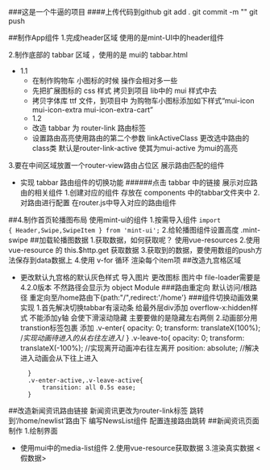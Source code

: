 ###这是一个牛逼的项目
####上传代码到github
git add .
git commit -m ""
git push

##制作App组件
1.完成header区域 使用的是mint-UI中的header组件

2.制作底部的 tabbar 区域 ，使用的是 mui的 tabbar.html
+ 1.1
     + 在制作购物车 小图标的时候 操作会相对多一些
     + 先把扩展图标的 css 样式 拷贝到项目 lib中的 mui 样式中去
     + 拷贝字体库 ttf 文件，到项目中 为购物车小图标添加如下样式“mui-icon mui-icon-extra mui-icon-extra-cart”
     + 1.2
     + 改造 tabbar 为 router-link 路由标签 
     + <span color='red'>设置路由高亮</span>使用路由的第二个参数 linkActiveClass 更改选中路由的class类 默认是router-link-active 使其为mui-active 为mui的高亮
 
 
 3.要在中间区域放置一个router-view路由占位区 展示路由匹配的组件 
  + 实现 tabbar 路由组件的切换功能
  ######点击 tabbar 中的链接 展示对应路由的相关组件
    1.创建对应的组件 存放在 components 中的tabbar文件夹中
    2.对路由进行配置 在router.js中导入对应的路由组件
    
##4.制作首页轮播图布局
使用mint-ui的组件
1.按需导入组件 <code>import { Header,Swipe,SwipeItem } from 'mint-ui';</code>
2.给轮播图组件设置高度 .mint-swipe
##加载轮播图数据
1.获取数据，如何获取呢？ 使用vue-resources
2.使用 vue-resource 的 this.$http.get 获取数据
3.获取到的数据，要使用数组的push方法保存到data数据上
4.使用 v-for 循环 渲染每个item项
##改造九宫格区域
+ 更改默认九宫格的默认灰色样式
导入图片 更改图标 图片中 file-loader需要是4.2.0版本 不然路径会显示为 object Module
###路由重定向
    默认访问/根路径 重定向至/home路由下{path:"/",redirect:'/home'}
###组件切换动画效果实现
    1.首先解决切换tabbar有滚动条
        给最外层div添加 overflow-x:hidden样式 不能添加y轴 会使下滑滚动隐藏 主要要做的是隐藏左右两侧
    2.动画部分用transtion标签包裹 添加
        .v-enter{
            opacity: 0;
            transform: translateX(100%);
            /*实现动画待进入的从右往左进入*/
        }
        .v-leave-to{
            opacity: 0;
            transform: translateX(-100%);
            //实现离开动画冲右往左离开
            position: absolute;
            //解决进入动画会从下往上进入 
            
        }
        .v-enter-active,.v-leave-active{
            transition: all 0.5s ease;
        }
        
##改造新闻资讯路由链接
    新闻资讯更改为router-link标签 跳转到‘/home/newlist’路由下 编写NewsList组件
    配置连接路由跳转
##新闻资讯页面制作
1.绘制界面
+ 使用mui中的media-list组件
2.使用vue-resource获取数据
3.渲染真实数据 <假数据>